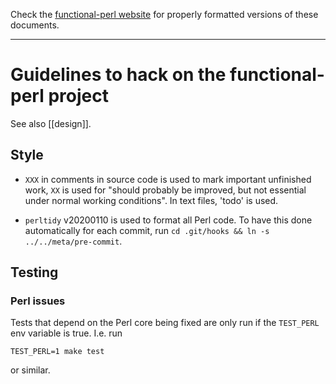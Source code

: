 Check the [functional-perl website](http://functional-perl.org/) for
properly formatted versions of these documents.

---

# Guidelines to hack on the functional-perl project

See also [[design]].


## Style

* `XXX` in comments in source code is used to mark important
  unfinished work, `XX` is used for "should probably be
  improved, but not essential under normal working conditions".
  In text files, 'todo' is used.

* `perltidy` v20200110 is used to format all Perl code. To have this
  done automatically for each commit, run `cd .git/hooks && ln -s
  ../../meta/pre-commit`.

## Testing

### Perl issues

Tests that depend on the Perl core being fixed are only run if the
`TEST_PERL` env variable is true. I.e. run

    TEST_PERL=1 make test

or similar.

